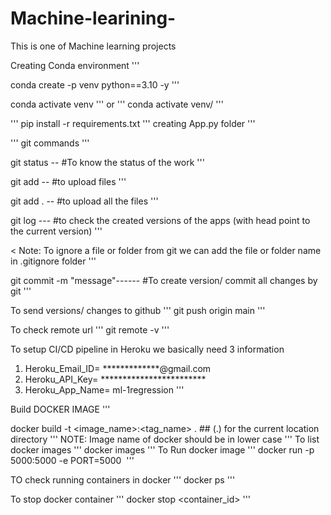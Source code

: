 # Machine-learining-
This is one of Machine learning projects

Creating Conda environment
'''

conda create -p venv python==3.10 -y
'''

conda activate venv
'''
or
'''
conda activate venv/
'''

'''
pip install -r requirements.txt
'''
creating App.py folder
'''

'''
git commands
'''

git status -- #To know the status of the work
'''

git add <file name>  -- #to upload files
'''

git add .   -- #to upload all the files
'''

git log  --- #to check the  created versions of the apps (with head point to the current version)
'''

< Note: To ignore a file or folder from  git  we can add the file or folder name in .gitignore folder
'''

git commit -m "message"------ #To create version/ commit all changes by git
''' 

To send versions/ changes to github
'''
git push origin main
'''

To check remote url
'''
git remote -v
'''

To setup CI/CD pipeline in Heroku we basically need 3 information
1. Heroku_Email_ID= *************@gmail.com
2. Heroku_API_Key= ************************
3. Heroku_App_Name= ml-1regression
'''

Build DOCKER IMAGE
'''

docker build -t <image_name>:<tag_name> .      ## (.) for the current location directory
'''
NOTE: Image name of docker should be in lower case
'''
To list docker images
'''
 docker images
 '''
 To Run docker image
 '''
 docker run -p 5000:5000 -e PORT=5000 <image id>
 '''

 TO check running containers in docker
 '''
docker ps
'''

To stop docker container
'''
docker stop <container_id>
'''

